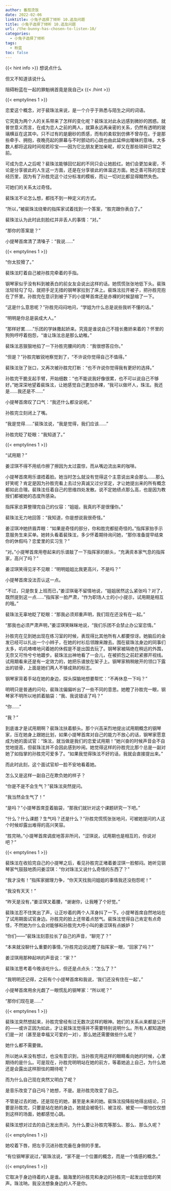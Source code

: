 ```yaml
---
author: 番茄烫饭
date: 2022-02-06
linktitle: 小兔子选择了倾听 10.追及问题
title: 小兔子选择了倾听 10.追及问题
url: /the-bunny-has-chosen-to-listen-10/
categories:
  - 小兔子选择了倾听
tags:
  - 粉蓝
toc: false
---
```


{{< hint info >}}
想说点什么

但又不知道该说什么

阻碍粉蓝在一起的罪魁祸首竟是我自己x
{{< /hint >}}

<!--more-->

{{< emptylines 1 >}}

恋爱这个概念，对于裴珠泫来说，是一个介乎于熟悉与陌生之间的词语。

它究竟为两个人的关系带来了怎样的变化呢？裴珠泫对此永远感到微妙的困惑。就普世意义而言，在成为恋人之前的两人，就算永远再亲密的关系，仍然有透明的玻璃横亘在这其中。只不过有的是磨砂的质感，而有的柔软到仿佛不曾存在。于是那些牵手、拥抱，夜晚亮起的屏幕与不时颤动的心跳也由此延伸出暧昧的意味。大多数人都将这段时间视若珍宝——因为它比朋友更加亲昵，却又在那些琐碎日常之前。

可成为恋人之后呢？裴珠泫能够回忆起的不同只会让她脸红。她们会更加亲密，不论是分享彼此的人生这一方面，还是在分享彼此的体温这方面。她乏善可陈的恋爱经历里，因为有了孙胜完这个过分标准的模板，而让一切对比都显得黯然失色。

可她们的关系太过奇怪。

裴珠泫不论怎么想，都找不到一种定义的方式。

“所以，”被裴珠泫绕晕的指挥家试着找到一个答案，“胜完跟你表白了。”

裴珠泫认为此时此刻脸红并非丢人的事情：“对。”

“那你的答案是？”

小提琴首席清了清嗓子：“我说……”

{{< emptylines 1 >}}

“你太狡猾了。”

裴珠泫盯着自己被孙胜完牵着的手指。

钢琴家似乎没有料到被表白的前女友会说出这样的话。她慌慌张张地低下头。裴珠泫轻轻勾了勾，就把手足无措的钢琴家拉到了床上。裴珠泫拉开被子，把孙胜完抱在了怀里。孙胜完在意识到被子下的小提琴首席还是赤裸的时候瑟缩了一下。

“这是什么意思呢？”孙胜完闷闷地问，“学姐为什么总是说些我听不懂的话。”

“明明是你总是装成大人。”

“那样好累……”乐团的学妹撒起娇来。究竟是谁说自己不擅长撒娇来着的？怀里的狗狗哼哼着抱怨，“谁让珠泫总是那么幼稚。”

裴珠泫恶狠狠地掐了一下孙胜完腰间的肉：“我很想答应你。”

“但是？”孙胜完敏锐地察觉到了，“不许说你觉得自己不值得。”

裴珠泫张了张口，又再次被孙胜完打断：“也不许说你觉得我有更好的选择。”

孙胜完干脆支起手臂，开始细数：“也不能说我好像很累，也不可以说自己不够好。”她深深地望着裴珠泫，让她感觉自己更加赤裸，“我可以做坏人，珠泫。我还是……我还是不……”

小提琴首席叹了口气：“我还什么都没说呢。”

孙胜完立刻闭上了嘴。

“我是觉得……”裴珠泫说，“我是觉得，我们应该……”

孙胜完眨了眨眼：“我知道了。”

{{< emptylines 1 >}}

“试用期？”

姜涩琪不得不用纸巾擦了擦因为太过震惊，而从嘴边流出来的咖啡。

小提琴首席用乐谱捂着脸。她当时怎么就没有觉得这个主意说出来会那么……那么好笑呢？肯定是因为孙胜完看上去过分真诚又过分坚定，才让她提出来的所有概念都如此合理。裴珠泫任着自己的思维四处发散。说不定她绩点那么高，也是因为教授们都被她的态度所感染。

指挥家总算整理完自己的仪容：“姐姐，我真的不是很懂你。”

裴珠泫无力地回答：“我知道，你是想说我很奇怪。”

姜涩琪冲她挤眉弄眼：“如果是奇怪的部分，你和胜完都挺奇怪的。”指挥家抬手示意服务生来买单。她转头看着裴珠泫，多少怀着期待询问她，“那你准备提早结束你的休假吗？恋爱里的实习生？”

“对。”小提琴首席用卷起来的乐谱敲了一下指挥家的额头，“充满资本家气息的指挥家，高兴了吗？”

姜涩琪笑得见牙不见眼：“明明姐姐比我更高兴，不是吗？”

小提琴首席没法否认这一点。

“不过，只是恢复上班而已，”姜涩琪毫不留情地说，“姐姐居然这么紧张吗？对了，既然提到这一点……”指挥家一脸严肃，“作为职场人士的小小提示，试用期是相互的哦。”

裴珠泫无辜地眨了眨眼：“那我必须郑重声明，我们现在还没有在一起。”

“那我也必须严肃声明，”姜涩琪笑眯眯地说，“我们乐团不会禁止办公室恋情。”

孙胜完在见到她出现在练习室的时候，表现得比其他所有人都要惊讶。她脑后的金发已经可以扎出一个小辫子，在她的衬衫后领蹭来蹭去。围在裴珠泫身边的同事们太多，叽叽喳喳地问着她的休假是不是出国去玩了。钢琴家被隔绝在稍远的外围，无奈又可怜兮兮地踱步。裴珠泫出神地看了一会儿，在被抓包之前赶紧挪开视线。试用期看来还是有一定效力的，她把乐谱放在架子上。钢琴家稍稍敞开的领口下露出的锁骨，上面是她们两人不够成熟的标志。

钢琴家背着手站在她的身边，探头探脑地想要帮忙：“不再休息一下吗？”

明明只是普通的问句，裴珠泫偏偏听出了一些不同的意思。她瞪了孙胜完一眼，钢琴家不明所以地抓着脑袋：“我、我说错话了吗？”

“你……”

“我？”

到底谁才是试用期啊？裴珠泫扶着额头。那个兴高采烈地提出试用期概念的钢琴家，压在她身上跟她比划，如果小提琴首席对自己的能力不放心的话，钢琴家愿意成为她的面试官：“珠泫，就当做是我们的恋爱试用期！”她兴奋的时候声音会不自觉地提高，但裴珠泫并不会因此感到吵闹。她觉得这样的孙胜完比那个总是一副对她了如指掌的孙胜完可爱多了。“如果我觉得珠泫不好的话，我就会直接提出来。”

而此时此刻，这个面试官却一脸不安地看着她。

怎么又是这样一副自己在欺负她的样子？

“你是不是不会生气？”裴珠泫突然提问。

“我当然会生气了！”

“是吗？”小提琴首席歪着脑袋，“那我们就针对这个课题研究一下吧。”

“什么？什么课题？生气吗？还是什么？”孙胜完慌慌张张地问，可被她提问的人这个时候却露出难得的高兴笑容。

“胜完呐，”小提琴首席调皮地答非所问，“涩琪说，试用期也是相互的，你说对吧？”

{{< emptylines 1 >}}

裴珠泫在收拾完自己的小提琴之后，看见孙胜完正堵着姜涩琪一脸郁闷。她听见钢琴家气鼓鼓地质问姜涩琪：“你对珠泫又说什么奇怪的东西了？”

“我才没有！”指挥家据理力争，“你天天找我问姐姐的事情我还没抱怨呢！”

“我没有天天！”

“昨天是没有，”姜涩琪叉着腰，“谢谢你，让我睡了个好觉。”

裴珠泫忍不住笑出了声，让正吵着的两个人浑身抖了一下。小提琴首席自然地站在了试用期面试官身边。孙胜完的脸上还带着点怒气。裴珠泫觉得自己肯定有点奇怪，不然她为什么会对能够和孙胜完大呼小叫的姜涩琪有点嫉妒？

“你们——”裴珠泫刻意拉长了自己的声音，“聊完了？”

“本来就没聊什么重要的事情，”孙胜完边说边瞪了指挥家一眼，“回家了吗？”

姜涩琪用那种起哄的声音说：“家？”

裴珠泫思考着今晚该吃什么，但还是点点头：“怎么了？”

“我明明还记得，之前有个小提琴首席和我说，‘我们还没有住在一起’。”

小提琴首席用余光觑了一眼慌乱的钢琴家：“所以呢？”

“那你们现在是……”

{{< emptylines 1 >}}

裴珠泫突然想起来，孙胜完曾经有过无数次这样的眼神。她们的关系从来都是公开的——或许正因为如此，才让裴珠泫觉得并不需要特别说明什么。所有人都知道她们是一对（甚至是幸福又可爱的一对），那么她还需要做些什么呢？

她什么都不需要做。

所以她从来没有想过，也没有意识到，当孙胜完用这样的眼睛看向她的时候，心里期待的是什么。可是现在，孙胜完明明站在她的前方，等着她追上自己，为什么她还是会露出这样胆怯的期待呢？

而为什么自己现在突然又明白了呢？

是音乐改变了自己吗？她想，不是。是孙胜完改变了自己。

不管是过去的她，还是现在的她，甚至是未来的她。裴珠泫投降般地得出结论，只要是孙胜完，只要是站在她的身边，她就会被吸引、被注视、被爱——哪怕仅仅想到这样的场面，她都感觉心跳。

裴珠泫想对过去的自己发出责问，为什么要让孙胜完等那么、那么、那么久呢？

{{< emptylines 1 >}}

她咬着下唇，把左手沉进孙胜完垂在身侧的手里。

“有位钢琴家说过，”裴珠泫说，“家不是一个位置的概念，而是一个情感的概念。”

{{< emptylines 1 >}}

它取决于身边待着的人是谁。脑海里的孙胜完和身边的孙胜完一起发出低低的笑声。珠泫呐，我没法想象身边的人不是你。
